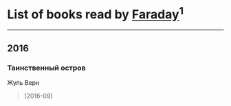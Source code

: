 # List of books read by [Faraday](https://plus.google.com/108020284314426829678)<sup>1</sup>
---

## 2016

### Таинственный остров
Жуль Верн
> [2016-09] 



